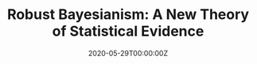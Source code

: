 ---
title: "Robust Bayesianism: A New Theory of Statistical Evidence"
id: rb
tagline: >
 We investigate a new theory of statistical evidence that analyzes likelihood-based methods through a Bayesian lens. Our theory better clarifies the *objectivity* of evidence, and takes the view that evidence primarily serves as a tool to convince a community of the truth of some hypothesis. Our theory is technically interesting because it's compatible with weaker forms of rationality. Specifically, we work with a mathematical framework of qualitative, conditional probability, rather than quantitative degrees of belief.
details: >
 We start from the perspective that evidence is inherently *social* -- its primary purpose is persuasion. We thus formulate principles that essentially state that $E$ is good evidence for hypothesis $H_1$ over $H_2$ if it raises one's posterior in $H_1$ by more than one's posterior in $H_2$, regardless of one's prior (it's thus convincing for all Bayesian agents). We then show that our theory is a natural generalization of [likelihoodism](https://en.wikipedia.org/wiki/Likelihood_principle).

 From a mathematical perspective, our approach has several advantages. First, the Bayesian analysis allows us to handle several technical issues that plague likelihoodism, including handling composite hypotheses and experiments with nuisance parameters. Second, we work in a system of qualitative, conditional probability, which assumes agents have qualitative orderings over events (ordered by probability), and takes conditional probability to be primitive. These orderings are subject to many axioms (e.g. an analog of finite additivity). We prove analogs of several basic quantitative principles, such as Bayes' theorem and the law of total probability, and use these to prove that our theory naturally generalizes likelihoodism to settings of qualitative rationality.

 You can find the original paper presented at FEW below, as well as a revised paper that focuses mainly on the technical elements of our work. In a related line of work, we argue that *social* norms of rationality better justify some aspects of Bayesianism, especially in scientific contexts. That paper is also listed below, as the 'Foundations Paper'
tags:
- phil
date: "2020-05-29T00:00:00Z"
publication: "Presented at *FEW 2019*"
coauthors: "with Conor Mayo-Wilson"
links:
- name: Original Paper
  url: '/files/quol_few19.pdf'
- name: Technical Paper (Arxiv)
  url: 'https://arxiv.org/abs/2009.03879'
- name: Foundations Paper
  url: 'files/foundations.pdf'
# url_pdf: /files/thesis.pdf
# url_code: '#'
# url_dataset: '#'
# url_poster: '#'
# url_project: ''
url_slides: '/files/quol_few19_slides.pdf'
# url_source: '#'
# url_video: '#''
---